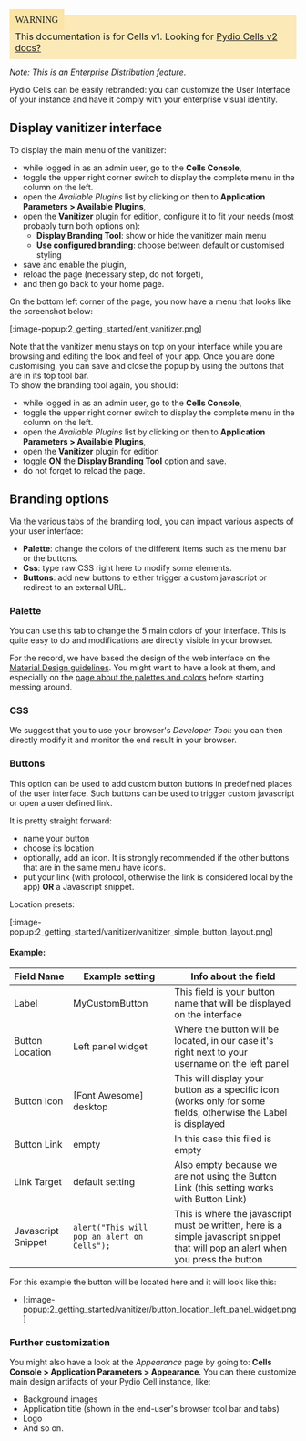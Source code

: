 <div style="background-color: #fbe9b7;font-size: 16px;">
<span style="background-color: #fae4a6;padding: 10px;font-family: FuturaT-Demi;">WARNING</span>
<span style="padding: 10px;display: inline-block;">This documentation is for Cells v1. Looking for <a href="https://pydio.com/en/docs/cells/v2/quick-start">Pydio Cells v2 docs?</a></span>
</div>

_Note: This is an Enterprise Distribution feature_.

Pydio Cells can be easily rebranded: you can customize the User Interface of your instance and have it comply with your enterprise visual identity.

## Display vanitizer interface

To display the main menu of the vanitizer:

- while logged in as an admin user, go to the **Cells Console**,
- toggle the upper right corner switch to display the complete menu in the column on the left.
- open the _Available Plugins_ list by clicking on then to **Application Parameters > Available Plugins**,
- open the **Vanitizer** plugin for edition, configure it to fit your needs (most probably turn both options on):
  - **Display Branding Tool**: show or hide the vanitizer main menu
  - **Use configured branding**: choose between default or customised styling
- save and enable the plugin,
- reload the page (necessary step, do not forget),
- and then go back to your home page.

On the bottom left corner of the page, you now have a menu that looks like the screenshot below:

[:image-popup:2_getting_started/ent_vanitizer.png]

Note that the vanitizer menu stays on top on your interface while you are browsing and editing the look and feel of your app. Once you are done customising, you can save and close the popup by using the buttons that are in its top tool bar.  
To show the branding tool again, you should:

- while logged in as an admin user, go to the **Cells Console**,
- toggle the upper right corner switch to display the complete menu in the column on the left.
- open the _Available Plugins_ list by clicking on then to **Application Parameters > Available Plugins**,
- open the **Vanitizer** plugin for edition
- toggle **ON** the **Display Branding Tool** option and save.
- do not forget to reload the page.

## Branding options

Via the various tabs of the branding tool, you can impact various aspects of your user interface:

- **Palette**: change the colors of the different items such as the menu bar or the buttons.
- **Css**: type raw CSS right here to modify some elements.
- **Buttons**: add new buttons to either trigger a custom javascript or redirect to an external URL.

### Palette

You can use this tab to change the 5 main colors of your interface. This is quite easy to do and modifications are directly visible in your browser.

For the record, we have based the design of the web interface on the [Material Design guidelines](https://material.io). You  might want to have a look at them, and especially on the [page about the palettes and colors](https://material.io/design/color/the-color-system.html) before starting messing around.

### CSS

 We suggest that you to use your browser's _Developer Tool_: you can then directly modify it and monitor the end result in your browser.

### Buttons

This option can be used to add custom button buttons in predefined places of the user interface.
Such buttons can be used to trigger custom javascript or open a user defined link.

It is pretty straight forward:

- name your button
- choose its location
- optionally, add an icon. It is strongly recommended if the other buttons that are in the same menu have icons.
- put your link (with protocol, otherwise the link is considered local by the app) **OR** a Javascript snippet.

Location presets:
 
[:image-popup:2_getting_started/vanitizer/vanitizer_simple_button_layout.png]


#### Example:

| Field Name         | Example setting                             | Info about the field                                                                                                               |
| ------------------ | ------------------------------------------- | ---------------------------------------------------------------------------------------------------------------------------------- |
| Label              | MyCustomButton                              | This field is your button name that will be displayed on the interface                                                             |
| Button Location    | Left panel widget                           | Where the button will be located, in our case it's right next to your username on the left panel                                   |
| Button Icon        | [Font Awesome] desktop                      | This will display your button as a specific icon (works only for some fields, otherwise the Label is displayed                     |
| Button Link        | empty                                       | In this case this filed is empty                                                                                                   |
| Link Target        | default setting                             | Also empty because we are not using the Button Link (this setting works with Button Link)                                          |
| Javascript Snippet | `alert("This will pop an alert on Cells");` | This is where the javascript must be written, here is a simple javascript snippet that will pop an alert when you press the button |

For this example the button will be located here and it will look like this:

- [:image-popup:2_getting_started/vanitizer/button_location_left_panel_widget.png]

### Further customization

You might also have a look at the _Appearance_ page by going to: **Cells Console > Application Parameters > Appearance**.
You can there customize main design artifacts of your Pydio Cell instance, like:

- Background images
- Application title (shown in the end-user's browser tool bar and tabs)
- Logo
- And so on.
